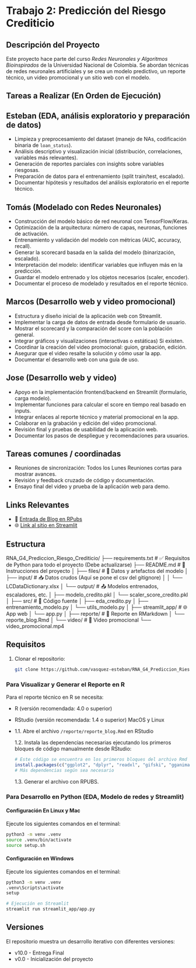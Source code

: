 # Trabajo 2: Predicción del Riesgo Crediticio

## Descripción del Proyecto

Este proyecto hace parte del curso _Redes Neuronales y Algoritmos Bioinspirados_ de la Universidad Nacional de Colombia. Se abordan técnicas de redes neuronales artificiales y se crea un modelo predictivo, un reporte técnico, un video promocional y un sitio web con el modelo.

## Tareas a Realizar (En Orden de Ejecución)

## Esteban (EDA, análisis exploratorio y preparación de datos)

- Limpieza y preprocesamiento del dataset (manejo de NAs, codificación binaria de `loan_status`).
- Análisis descriptivo y visualización inicial (distribución, correlaciones, variables más relevantes).
- Generación de reportes parciales con insights sobre variables riesgosas.
- Preparación de datos para el entrenamiento (split train/test, escalado).
- Documentar hipótesis y resultados del análisis exploratorio en el reporte técnico.

## Tomás (Modelado con Redes Neuronales)

- Construcción del modelo básico de red neuronal con TensorFlow/Keras.
- Optimización de la arquitectura: número de capas, neuronas, funciones de activación.
- Entrenamiento y validación del modelo con métricas (AUC, accuracy, recall).
- Generar la scorecard basada en la salida del modelo (binarización, escalado).
- Interpretación del modelo: identificar variables que influyen más en la predicción.
- Guardar el modelo entrenado y los objetos necesarios (scaler, encoder).
- Documentar el proceso de modelado y resultados en el reporte técnico.

## Marcos (Desarrollo web y video promocional)

- Estructura y diseño inicial de la aplicación web con Streamlit.
- Implementar la carga de datos de entrada desde formulario de usuario.
- Mostrar el scorecard y la comparación del score con la población general.
- Integrar gráficos y visualizaciones (interactivas o estáticas) Si existen.
- Coordinar la creación del video promocional: guion, grabación, edición.
- Asegurar que el video resalte la solución y cómo usar la app.
- Documentar el desarrollo web con una guía de uso.

## Jose (Desarrollo web y video)

- Apoyo en la implementación frontend/backend en Streamlit (formulario, carga modelo).
- Implementar funciones para calcular el score en tiempo real basado en inputs.
- Integrar enlaces al reporte técnico y material promocional en la app.
- Colaborar en la grabación y edición del video promocional.
- Revisión final y pruebas de usabilidad de la aplicación web.
- Documentar los pasos de despliegue y recomendaciones para usuarios.

## Tareas comunes / coordinadas

- Reuniones de sincronización: Todos los Lunes Reuniones cortas para mostrar avances.
- Revisión y feedback cruzado de código y documentación.
- Ensayo final del video y prueba de la aplicación web para demo.

## Links Relevantes

- 📝 [Entrada de Blog en RPubs](https://rpubs.com/)
- 🌐 [Link al sitio en Streamlit](https://streamlit.io/)

## Estructura

RNA_G4_Prediccion_Riesgo_Crediticio/
├── requirements.txt # ✅ Requisitos de Python para todo el proyecto (Debe actualizarse)
├── README.md # 📘 Instrucciones del proyecto
│
├── files/ # 📂 Datos y artefactos del modelo
│ ├── input/ # 📥 Datos crudos (Aquí se pone el csv del gitignore)
│ │ └── LCDataDictionary.xlsx
│ └── output/ # 📤 Modelos entrenados, escaladores, etc.
│ ├── modelo_credito.pkl
│ └── scaler_score_credito.pkl
│
├── src/ # 🔧 Código fuente
│ ├── eda_credito.py
│ ├── entrenamiento_modelo.py
│ └── utils_modelo.py
│
├── streamlit_app/ # 🌐 App web
│ └── app.py
│
├── reporte/ # 📄 Reporte en RMarkdown
│ └── reporte_blog.Rmd
│
└── video/ # 🎥 Video promocional
└── video_promocional.mp4

## Requisitos

1. Clonar el repositorio:
   ```bash
   git clone https://github.com/vasquez-esteban/RNA_G4_Prediccion_Riesgo_Crediticio
   ```

### Para Visualizar y Generar el Reporte en R

Para el reporte técnico en R se necesita:

- R (versión recomendada: 4.0 o superior)
- RStudio (versión recomendada: 1.4 o superior)
  MacOS y Linux
- 1.1. Abre el archivo `/reporte/reporte_blog.Rmd` en RStudio

  1.2. Instala las dependencias necesarias ejecutando los primeros bloques de código manualmente desde RStudio:

  ```R
  # Este código se encuentra en los primeros bloques del archivo Rmd
  install.packages(c("ggplot2", "dplyr", "readxl", "gifski", "gganimate"))
  # Más dependencias según sea necesario
  ```

  1.3. Generar el archivo con RPUBS.

### Para Desarrollo en Python (EDA, Modelo de redes y Streamlit)

#### Configuración En Linux y Mac

Ejecute los siguientes comandos en el terminal:

```bash
python3 -m venv .venv
source .venv/bin/activate
source setup.sh
```

#### Configuración en Windows

Ejecute los siguientes comandos en el terminal:

```bash
python3 -m venv .venv
.venv\Scripts\activate
setup
```

```bash
# Ejecución en Streamlit
streamlit run streamlit_app/app.py
```

## Versiones

El repositorio muestra un desarrollo iterativo con diferentes versiones:

- v10.0 - Entrega Final
- v0.0 - Inicialización del proyecto
